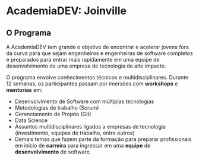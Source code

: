 # AcademiaDEV: Joinville

## O Programa

 A AcademiaDEV tem grande o objetivo de encontrar e acelerar jovens fora da curva para que sejam engenheiros e engenheiras de software completos e preparados para entrar mais rapidamente em uma equipe de desenvolvimento de uma empresa de tecnologia de alto impacto.  
  
O programa envolve conhecimentos técnicos e multidisciplinares. Durante 12 semanas, os participantes passam por imersões com **workshops** e **mentorias** em:  
  
- Desenvolvimento de Software com múltiplas tecnologias  
- Metodologias de trabalho \(Scrum\)  
- Gerenciamento de Projeto \(Git\)  
- Data Science  
- Assuntos multidisciplinares ligados a empresas de tecnologia \(investimento, equipes de trabalho, entre outros\)  
- Demais temas que fazem parte da formação para preparar profissionais em início de **carreira** para ingressar em uma **equipe** de **desenvolvimento** de software.  
  




